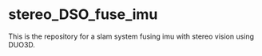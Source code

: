 # stereo_DSO_fuse_imu
This is the repository for a slam system fusing imu with stereo vision using DUO3D.
